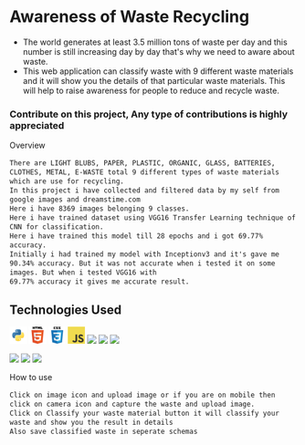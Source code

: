 # Awareness of Waste Recycling

- The world generates at least 3.5 million tons of waste per day and this number is still increasing day by day that's why we need to aware about waste.
- This web application can classify waste with 9 different waste materials and it will show you the details of that particular waste materials. This will help to raise
  awareness for people to reduce and recycle waste.
  
### Contribute on this project, Any type of contributions is highly appreciated

Overview

    There are LIGHT BLUBS, PAPER, PLASTIC, ORGANIC, GLASS, BATTERIES, CLOTHES, METAL, E-WASTE total 9 different types of waste materials which are use for recycling.
    In this project i have collected and filtered data by my self from google images and dreamstime.com
    Here i have 8369 images belonging 9 classes.
    Here i have trained dataset using VGG16 Transfer Learning technique of CNN for classification.
    Here i have trained this model till 28 epochs and i got 69.77% accuracy.
    Initially i had trained my model with Inceptionv3 and it's gave me 90.34% accuracy. But it was not accurate when i tested it on some images. But when i tested VGG16 with
    69.77% accuracy it gives me accurate result.

## Technologies Used
<code><img height="30" src="https://raw.githubusercontent.com/github/explore/80688e429a7d4ef2fca1e82350fe8e3517d3494d/topics/python/python.png"></code>
<code><img height="30" src="https://raw.githubusercontent.com/github/explore/80688e429a7d4ef2fca1e82350fe8e3517d3494d/topics/html/html.png"></code>
<code><img height="30" src="https://raw.githubusercontent.com/github/explore/80688e429a7d4ef2fca1e82350fe8e3517d3494d/topics/css/css.png"></code>
<code><img height="30" src="https://raw.githubusercontent.com/github/explore/80688e429a7d4ef2fca1e82350fe8e3517d3494d/topics/javascript/javascript.png"></code>
<code><img height="30" src="https://github.com/tomchen/stack-icons/raw/master/logos/bootstrap.svg"></code>
<code><img height="30" src="https://symbols.getvecta.com/stencil_80/56_flask.3a79b5a056.jpg"></code>
<code><img height="30" src="https://d1.awsstatic.com/icons/console_elasticbeanstalk_icon.0f7eb0140e1ef6c718d3f806beb7183d06756901.png"></code>

<code><img height="30" src="https://raw.githubusercontent.com/numpy/numpy/7e7f4adab814b223f7f917369a72757cd28b10cb/branding/icons/numpylogo.svg"></code>
<code><img height="30" src="https://matplotlib.org/_static/logo2.svg"></code>
<code><img height="30" src="https://upload.wikimedia.org/wikipedia/commons/1/11/TensorFlowLogo.svg"></code>
    
How to use

    Click on image icon and upload image or if you are on mobile then click on camera icon and capture the waste and upload image.
    Click on Classify your waste material button it will classify your waste and show you the result in details
    Also save classified waste in seperate schemas
